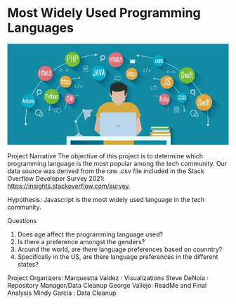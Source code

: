 # Most Widely Used Programming Languages
 
![alt txt](Images/IntroImage.jpeg)

Project Narrative
The objective of this project is to determine which programming language is the most popular among the tech community. Our data source was derived from the raw .csv file included in the Stack Overflow Developer Survey 2021: https://insights.stackoverflow.com/survey.

Hypothesis: Javascript is the most widely used language in the tech community.

Questions
1. Does age affect the programming language used?
2. Is there a preference amongst the genders?
3. Around the world, are there language preferences based on counntry?
4. Specifically in the US, are there language preferences in the different   states?

Project Organizers:
Marquestta Valdez : Visualizations
Steve DeNoia : Repository Manager/Data Cleanup
George Vallejo: ReadMe and Final Analysis
Mindy Garcia : Data Cleanup